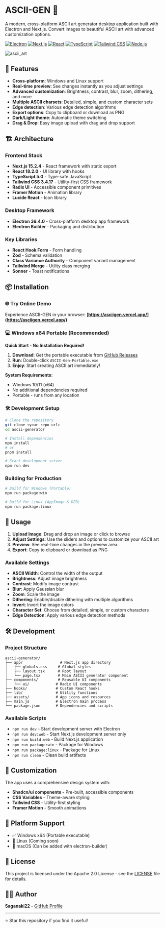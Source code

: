 # ASCII-GEN 🎨

A modern, cross-platform ASCII art generator desktop application built with Electron and Next.js. Convert images to beautiful ASCII art with advanced customization options.

[![Electron](https://img.shields.io/badge/Electron-36.4.0-47848F?style=for-the-badge&logo=electron)](https://electronjs.org/)
[![Next.js](https://img.shields.io/badge/Next.js-15.2.4-000000?style=for-the-badge&logo=next.js)](https://nextjs.org/)
[![React](https://img.shields.io/badge/React-18.2.0-61DAFB?style=for-the-badge&logo=react)](https://reactjs.org/)
[![TypeScript](https://img.shields.io/badge/TypeScript-5.0-3178C6?style=for-the-badge&logo=typescript)](https://www.typescriptlang.org/)
[![Tailwind CSS](https://img.shields.io/badge/Tailwind_CSS-3.4.17-06B6D4?style=for-the-badge&logo=tailwindcss)](https://tailwindcss.com/)
[![Node.js](https://img.shields.io/badge/Node.js-Latest-339933?style=for-the-badge&logo=nodedotjs)](https://nodejs.org/)

![ascii_art](https://github.com/user-attachments/assets/6430bd55-a147-4dda-b820-a28f7447674c)

## 🚀 Features

- **Cross-platform**: Windows and Linux support
- **Real-time preview**: See changes instantly as you adjust settings
- **Advanced customization**: Brightness, contrast, blur, zoom, dithering, and more
- **Multiple ASCII charsets**: Detailed, simple, and custom character sets
- **Edge detection**: Various edge detection algorithms
- **Export options**: Copy to clipboard or download as PNG
- **Dark/Light theme**: Automatic theme switching
- **Drag & Drop**: Easy image upload with drag and drop support

## 🏗️ Architecture

### Frontend Stack
- **Next.js 15.2.4** - React framework with static export
- **React 18.2.0** - UI library with hooks
- **TypeScript 5.0** - Type-safe JavaScript
- **Tailwind CSS 3.4.17** - Utility-first CSS framework
- **Radix UI** - Accessible component primitives
- **Framer Motion** - Animation library
- **Lucide React** - Icon library

### Desktop Framework
- **Electron 36.4.0** - Cross-platform desktop app framework
- **Electron Builder** - Packaging and distribution

### Key Libraries
- **React Hook Form** - Form handling
- **Zod** - Schema validation
- **Class Variance Authority** - Component variant management
- **Tailwind Merge** - Utility class merging
- **Sonner** - Toast notifications

## 📦 Installation

### 🌐 Try Online Demo
Experience ASCII-GEN in your browser: **[https://asciigen.vercel.app/](https://asciigen.vercel.app/)**

### 💻 Windows x64 Portable (Recommended)
**Quick Start - No Installation Required!**

1. **Download**: Get the portable executable from [GitHub Releases](https://github.com/Saganaki22/ASCII-GEN/releases/tag/v0.1.0)
2. **Run**: Double-click `ASCII-Gen-Portable.exe`
3. **Enjoy**: Start creating ASCII art immediately!

**System Requirements:**
- Windows 10/11 (x64)
- No additional dependencies required
- Portable - runs from any location

### 🛠️ Development Setup
```bash
# Clone the repository
git clone <your-repo-url>
cd ascii-generator

# Install dependencies
npm install
# or
pnpm install

# Start development server
npm run dev
```

### Building for Production
```bash
# Build for Windows (Portable)
npm run package:win

# Build for Linux (AppImage & DEB)
npm run package:linux
```

## 🎯 Usage

1. **Upload Image**: Drag and drop an image or click to browse
2. **Adjust Settings**: Use the sliders and options to customize your ASCII art
3. **Preview**: See real-time changes in the preview area
4. **Export**: Copy to clipboard or download as PNG

### Available Settings

- **ASCII Width**: Control the width of the output
- **Brightness**: Adjust image brightness
- **Contrast**: Modify image contrast
- **Blur**: Apply Gaussian blur
- **Zoom**: Scale the image
- **Dithering**: Enable/disable dithering with multiple algorithms
- **Invert**: Invert the image colors
- **Character Set**: Choose from detailed, simple, or custom characters
- **Edge Detection**: Apply various edge detection methods

## 🛠️ Development

### Project Structure
```
ascii-generator/
├── app/                 # Next.js app directory
│   ├── globals.css     # Global styles
│   ├── layout.tsx      # Root layout
│   └── page.tsx        # Main ASCII generator component
├── components/         # Reusable UI components
│   └── ui/            # Radix UI components
├── hooks/             # Custom React hooks
├── lib/               # Utility functions
├── assets/            # App icons and resources
├── main.js            # Electron main process
└── package.json       # Dependencies and scripts
```

### Available Scripts
- `npm run dev` - Start development server with Electron
- `npm run dev:web` - Start Next.js development server only
- `npm run build:web` - Build Next.js application
- `npm run package:win` - Package for Windows
- `npm run package:linux` - Package for Linux
- `npm run clean` - Clean build artifacts

## 🎨 Customization

The app uses a comprehensive design system with:
- **Shadcn/ui components** - Pre-built, accessible components
- **CSS Variables** - Theme-aware styling
- **Tailwind CSS** - Utility-first styling
- **Framer Motion** - Smooth animations

## 📱 Platform Support

- ✅ Windows x64 (Portable executable)
- 🔄 Linux (Coming soon)
- 🔄 macOS (Can be added with electron-builder)


## 📄 License

This project is licensed under the Apache 2.0 License - see the [LICENSE](LICENSE) file for details.

## 👨‍💻 Author

**Saganaki22** - [GitHub Profile](https://github.com/Saganaki22/)

---

⭐ Star this repository if you find it useful! 
